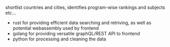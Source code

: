 shortlist countries and cities, identifies program-wise rankings and subjects etc...


- rust for providing efficient data searching and retriving, as well as potential webassembly used by frontend
- golang for providing versatile graphQL/REST API to frontend
- python for processing and cleaning the data

